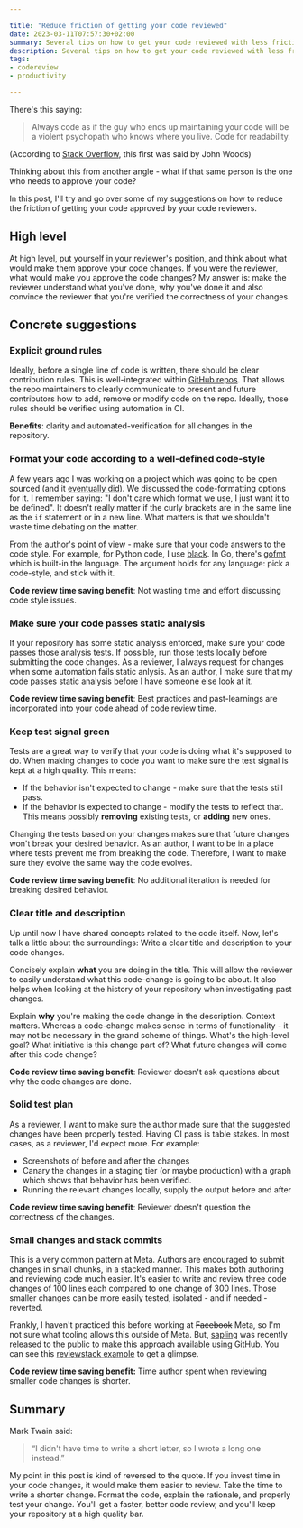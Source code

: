 ```yaml
---

title: "Reduce friction of getting your code reviewed"
date: 2023-03-11T07:57:30+02:00
summary: Several tips on how to get your code reviewed with less friction
description: Several tips on how to get your code reviewed with less friction
tags: 
- codereview
- productivity

---
```


There's this saying: 

> Always code as if the guy who ends up maintaining your code will be a violent psychopath who knows where you live. Code for readability.

(According to [Stack Overflow](https://stackoverflow.com/a/878436), this first was said by John Woods)

Thinking about this from another angle - what if that same person is the one who needs to approve your code? 

In this post, I'll try and go over some of my suggestions on how to reduce the friction of getting your code approved by your code reviewers. 

## High level

At high level, put yourself in your reviewer's position, and think about what would make them approve your code changes. If you were the reviewer, what would make you approve the code changes? My answer is: make the reviewer understand what you've done, why you've done it and also convince the reviewer that you're verified the correctness of your changes.

## Concrete suggestions

### Explicit ground rules

Ideally, before a single line of code is written, there should be clear contribution rules. This is well-integrated within [GitHub repos](https://docs.github.com/en/communities/setting-up-your-project-for-healthy-contributions/setting-guidelines-for-repository-contributors). That allows the repo maintainers to clearly communicate to present and future contributors how to add, remove or modify code on the repo. Ideally, those rules should be verified using automation in CI. 

**Benefits**: clarity and automated-verification for all changes in the repository. 

### Format your code according to a well-defined code-style

A few years ago I was working on a project which was going to be open sourced (and it [eventually did](https://github.com/facebook/proxygen)). We discussed the code-formatting options for it. I remember saying: "I don't care which format we use, I just want it to be defined". It doesn't really matter if the curly brackets are in the same line as the `if` statement or in a new line. What matters is that we shouldn't waste time debating on the matter. 

From the author's point of view - make sure that your code answers to the code style. For example, for Python code, I use [black](https://black.readthedocs.io/en/stable/). In Go, there's [gofmt](https://pkg.go.dev/cmd/gofmt) which is built-in the language. The argument holds for any language: pick a code-style, and stick with it. 

**Code review time saving benefit**: Not wasting time and effort discussing code style issues.

### Make sure your code passes static analysis 

If your repository has some static analysis enforced, make sure your code passes those analysis tests. If possible, run those tests locally before submitting the code changes. As a reviewer, I always request for changes when some automation fails static anlysis. As an author, I make sure that my code passes static analysis before I have someone else look at it. 

**Code review time saving benefit**: Best practices and past-learnings are incorporated into your code ahead of code review time.

### Keep test signal green

Tests are a great way to verify that your code is doing what it's supposed to do. When making changes to code you want to make sure the test signal is kept at a high quality. This means: 

- If the behavior isn't expected to change - make sure that the tests still pass. 
- If the behavior is expected to change - modify the tests to reflect that. This means possibly **removing** existing tests, or **adding** new ones.

Changing the tests based on your changes makes sure that future changes won't break your desired behavior. As an author, I want to be in a place where tests prevent me from breaking the code. Therefore, I want to make sure they evolve the same way the code evolves. 

**Code review time saving benefit**: No additional iteration is needed for breaking desired behavior.

### Clear title and description

Up until now I have shared concepts related to the code itself. Now, let's talk a little about the surroundings: Write a clear title and description to your code changes. 

Concisely explain **what** you are doing in the title. This will allow the reviewer to easily understand what this code-change is going to be about. It also helps when looking at the history of your repository when investigating past changes. 

Explain **why** you're making the code change in the description. Context matters. Whereas a code-change makes sense in terms of functionality - it may not be necessary in the grand scheme of things. What's the high-level goal? What initiative is this change part of? What future changes will come after this code change? 

**Code review time saving benefit**: Reviewer doesn't ask questions about why the code changes are done.

### Solid test plan

As a reviewer, I want to make sure the author made sure that the suggested changes have been properly tested. Having CI pass is table stakes. In most cases, as a reviewer, I'd expect more. For example: 
- Screenshots of before and after the changes
- Canary the changes in a staging tier (or maybe production) with a graph which shows that behavior has been verified. 
- Running the relevant changes locally, supply the output before and after

**Code review time saving benefit**: Reviewer doesn't question the correctness of the changes.

### Small changes and stack commits

This is a very common pattern at Meta. Authors are encouraged to submit changes in small chunks, in a stacked manner. This makes both authoring and reviewing code much easier. It's easier to write and review three code changes of 100 lines each compared to one change of 300 lines. Those smaller changes can be more easily tested, isolated - and if needed - reverted. 

Frankly, I haven't practiced this before working at ~~Facebook~~ Meta, so I'm not sure what tooling allows this outside of Meta. But, [sapling](https://engineering.fb.com/2022/11/15/open-source/sapling-source-control-scalable/) was recently released to the public to make this approach available using GitHub. You can see this [reviewstack example](https://reviewstack.dev/bolinfest/monaco-tm/pull/39) to get a glimpse. 

**Code review time saving benefit:** Time author spent when reviewing smaller code changes is shorter. 

## Summary

Mark Twain said:

> “I didn't have time to write a short letter, so I wrote a long one instead.”

My point in this post is kind of reversed to the quote. If you invest time in your code changes, it would make them easier to review. Take the time to write a shorter change. Format the code, explain the rationale, and properly test your change. You'll get a faster, better code review, and you'll keep your repository at a high quality bar.
